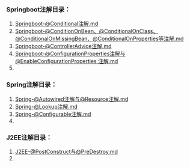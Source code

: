 ### Springboot注解目录：  
1. [Springboot-@Conditional注解.md](./注解/Springboot-@Conditional注解.md)  
2. [Springboot-@ConditionOnBean、@ConditionalOnClass、@ConditionalOnMissingBean、@ConditionalOnProperties等注解.md](./注解/Springboot-@ConditionOnBean、@ConditionalOnClass、@ConditionalOnMissingBean、@ConditionalOnProperties等注解.md)  
3. [Springboot-@ControllerAdvice注解.md](./注解/Springboot-@ControllerAdvice注解.md)  
4. [Springboot-@ConfigurationProperties注解与@EnableConfigurationProperties 注解.md](注解/Springboot-@ConfigurationProperties注解与@EnableConfigurationProperties%20注解.md)  
5. 




### Spring注解目录：
1. [Spring-@Autowired注解与@Resource注解.md](./注解/Spring-@Autowired注解与@Resource注解.md)  
2. [Spring-@Lookup注解.md](./注解/Spring-@Lookup注解.md)  
3. [Spring-@Configurable注解.md](./注解/Spring-@Configurable注解.md)  
4. 





### J2EE注解目录：
1. [J2EE-@PostConstruct与@PreDestroy.md](注解/J2EE-@PostConstruct与@PreDestroy.md)  
2. 
